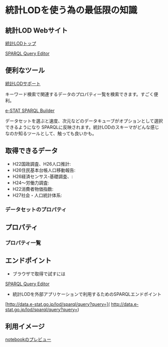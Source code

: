 # 統計LODを使う為の最低限の知識

## 統計LOD Webサイト

[統計LODトップ](http://data.e-stat.go.jp/lodw/)

[SPARQL Query Editor](http://data.e-stat.go.jp/lod/sparql/)


## 便利なツール

[統計LODサポート](http://idease.info/lodstat/)

キーワード検索で関連するデータのプロパティ一覧を検索できます。すごく便利。


[e-STAT SPARQL Builder](http://www.kanzaki.com/works/2016/pub/estat.html)

データセットを選ぶと速度、次元などのデータキューブがオプションとして選択できるようになり
SPARQLに反映されます。統計LODのスキーマがどんな感じなのか知るツールとして、触っても良いかも。


## 取得できるデータ

- H22国政調査、H26人口推計:[]()
- H26住民基本台帳人口移動報告:[]()
- H26経済センサス-基礎調査、:[]()
- H24〜労働力調査:[]()
- H22消費者物価指数:[]()
- H27社会・人口統計体系:[]()

### データセットのプロパティ

## プロパティ

### プロパティ一覧



## エンドポイント

- ブラウザで取得で試すには

[SPARQL Query Editor](http://data.e-stat.go.jp/lod/sparql/)

- 統計LODを外部アプリケーションで利用するためのSPARQLエンドポイント

[http://data.e-stat.go.jp/lod/sparql/query?query=]( http://data.e-stat.go.jp/lod/sparql/query?query=)


## 利用イメージ

[notebookのプレビュー](http://nbviewer.jupyter.org/github/dogrunjp/hello_estat_lod/blob/master/index.ipynb)

